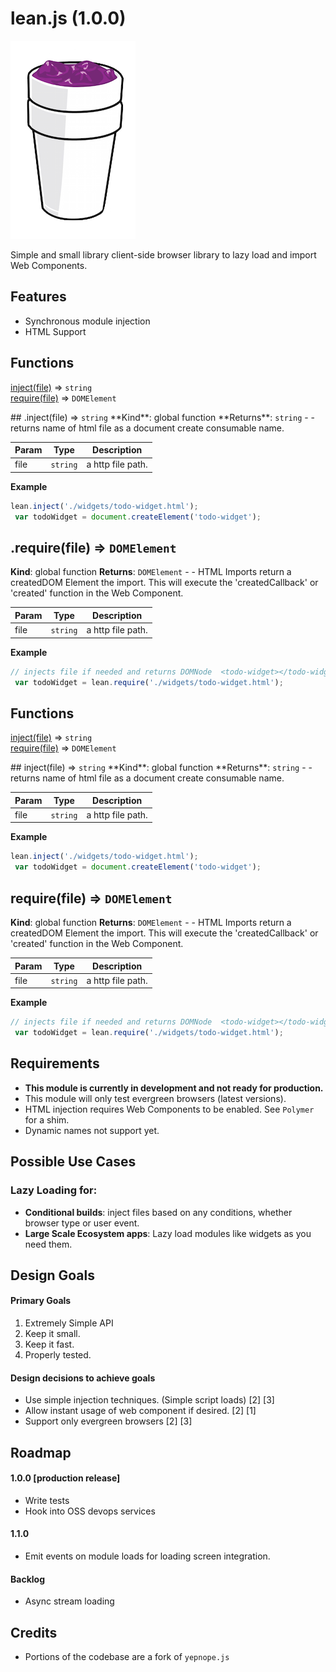 lean.js (1.0.0)
=========

![leanjs!](./about/lean.png)

Simple and small library client-side browser library to lazy load and import Web Components.

## Features
* Synchronous module injection
* HTML Support

## Functions
<dl>
<dt><a href="#inject">inject(file)</a> ⇒ <code>string</code></dt>
<dd></dd>
<dt><a href="#require">require(file)</a> ⇒ <code>DOMElement</code></dt>
<dd></dd>
</dl>
<a name="inject"></a>
## .inject(file) ⇒ <code>string</code>
**Kind**: global function
**Returns**: <code>string</code> - - returns name of html file as a document create consumable name.

| Param | Type | Description |
| --- | --- | --- |
| file | <code>string</code> | a http file path. |

**Example**
```js
lean.inject('./widgets/todo-widget.html');
 var todoWidget = document.createElement('todo-widget');
```
<a name="require"></a>
## .require(file) ⇒ <code>DOMElement</code>
**Kind**: global function
**Returns**: <code>DOMElement</code> - - HTML Imports return a createdDOM Element the import. This will execute the 'createdCallback' or 'created' function in the Web Component.

| Param | Type | Description |
| --- | --- | --- |
| file | <code>string</code> | a http file path. |

**Example**
```js
// injects file if needed and returns DOMNode  <todo-widget></todo-widget>
 var todoWidget = lean.require('./widgets/todo-widget.html');
```
## Functions
<dl>
<dt><a href="#inject">inject(file)</a> ⇒ <code>string</code></dt>
<dd></dd>
<dt><a href="#require">require(file)</a> ⇒ <code>DOMElement</code></dt>
<dd></dd>
</dl>
<a name="inject"></a>
## inject(file) ⇒ <code>string</code>
**Kind**: global function
**Returns**: <code>string</code> - - returns name of html file as a document create consumable name.

| Param | Type | Description |
| --- | --- | --- |
| file | <code>string</code> | a http file path. |

**Example**
```js
lean.inject('./widgets/todo-widget.html');
 var todoWidget = document.createElement('todo-widget');
```
<a name="require"></a>
## require(file) ⇒ <code>DOMElement</code>
**Kind**: global function
**Returns**: <code>DOMElement</code> - - HTML Imports return a createdDOM Element the import. This will execute the 'createdCallback' or 'created' function in the Web Component.

| Param | Type | Description |
| --- | --- | --- |
| file | <code>string</code> | a http file path. |

**Example**
```js
// injects file if needed and returns DOMNode  <todo-widget></todo-widget>
 var todoWidget = lean.require('./widgets/todo-widget.html');
```
## Requirements

* **This module is currently in development and not ready for production.**
* This module will only test evergreen browsers (latest versions).
* HTML injection requires Web Components to be enabled. See `Polymer` for a shim.
* Dynamic names not support yet.

## Possible Use Cases

### Lazy Loading for:

* **Conditional builds**: inject files based on any conditions, whether browser type or user event.
* **Large Scale Ecosystem apps**: Lazy load modules like widgets as you need them.

## Design Goals

#### Primary Goals
1. Extremely Simple API 
2. Keep it small.
3. Keep it fast.
4. Properly tested.

#### Design decisions to achieve goals
* Use simple injection techniques. (Simple script loads) [2] [3]
* Allow instant usage of web component if desired. [2] [1]
* Support only evergreen browsers [2] [3]

## Roadmap

#### 1.0.0 [production release]
* Write tests
* Hook into OSS devops services

#### 1.1.0
* Emit events on module loads for loading screen integration.

#### Backlog
* Async stream loading

## Credits
* Portions of the codebase are a fork of `yepnope.js`
